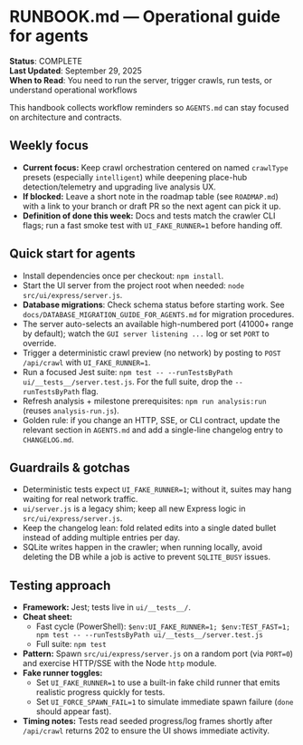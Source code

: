 # RUNBOOK.md — Operational guide for agents

**Status**: COMPLETE  
**Last Updated**: September 29, 2025  
**When to Read**: You need to run the server, trigger crawls, run tests, or understand operational workflows

This handbook collects workflow reminders so `AGENTS.md` can stay focused on architecture and contracts.

## Weekly focus

- **Current focus:** Keep crawl orchestration centered on named `crawlType` presets (especially `intelligent`) while deepening place-hub detection/telemetry and upgrading live analysis UX.
- **If blocked:** Leave a short note in the roadmap table (see `ROADMAP.md`) with a link to your branch or draft PR so the next agent can pick it up.
- **Definition of done this week:** Docs and tests match the crawler CLI flags; run a fast smoke test with `UI_FAKE_RUNNER=1` before handing off.

## Quick start for agents

- Install dependencies once per checkout: `npm install`.
- Start the UI server from the project root when needed: `node src/ui/express/server.js`.
- **Database migrations**: Check schema status before starting work. See `docs/DATABASE_MIGRATION_GUIDE_FOR_AGENTS.md` for migration procedures.
- The server auto-selects an available high-numbered port (41000+ range by default); watch the `GUI server listening ...` log or set `PORT` to override.
- Trigger a deterministic crawl preview (no network) by posting to `POST /api/crawl` with `UI_FAKE_RUNNER=1`.
- Run a focused Jest suite: `npm test -- --runTestsByPath ui/__tests__/server.test.js`. For the full suite, drop the `--runTestsByPath` flag.
- Refresh analysis + milestone prerequisites: `npm run analysis:run` (reuses `analysis-run.js`).
- Golden rule: if you change an HTTP, SSE, or CLI contract, update the relevant section in `AGENTS.md` and add a single-line changelog entry to `CHANGELOG.md`.

## Guardrails & gotchas

- Deterministic tests expect `UI_FAKE_RUNNER=1`; without it, suites may hang waiting for real network traffic.
- `ui/server.js` is a legacy shim; keep all new Express logic in `src/ui/express/server.js`.
- Keep the changelog lean: fold related edits into a single dated bullet instead of adding multiple entries per day.
- SQLite writes happen in the crawler; when running locally, avoid deleting the DB while a job is active to prevent `SQLITE_BUSY` issues.

## Testing approach

- **Framework:** Jest; tests live in `ui/__tests__/`.
- **Cheat sheet:**
  - Fast cycle (PowerShell): ``$env:UI_FAKE_RUNNER=1; $env:TEST_FAST=1; npm test -- --runTestsByPath ui/__tests__/server.test.js``
  - Full suite: `npm test`
- **Pattern:** Spawn `src/ui/express/server.js` on a random port (via `PORT=0`) and exercise HTTP/SSE with the Node `http` module.
- **Fake runner toggles:**
  - Set `UI_FAKE_RUNNER=1` to use a built-in fake child runner that emits realistic progress quickly for tests.
  - Set `UI_FORCE_SPAWN_FAIL=1` to simulate immediate spawn failure (`done` should appear fast).
- **Timing notes:** Tests read seeded progress/log frames shortly after `/api/crawl` returns 202 to ensure the UI shows immediate activity.
